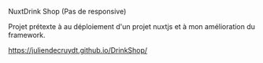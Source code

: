 NuxtDrink Shop (Pas de responsive)

Projet prétexte à au déploiement d'un projet nuxtjs et à mon amélioration du framework.

https://juliendecruydt.github.io/DrinkShop/
